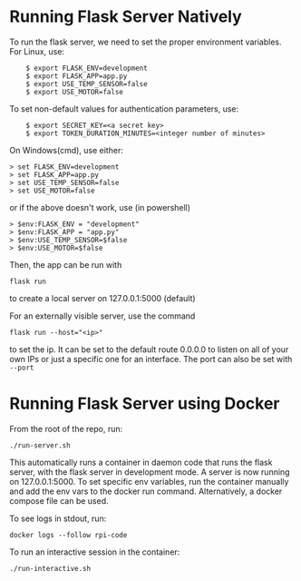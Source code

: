 # Running Flask Server Natively
To run the flask server, we need to set the proper environment variables. 
For Linux, use: 
```
    $ export FLASK_ENV=development
    $ export FLASK_APP=app.py
    $ export USE_TEMP_SENSOR=false
    $ export USE_MOTOR=false
```
To set non-default values for authentication parameters, use:
```
    $ export SECRET_KEY=<a secret key>
    $ export TOKEN_DURATION_MINUTES=<integer number of minutes>
```

On Windows(cmd), use either:
```
> set FLASK_ENV=development
> set FLASK_APP=app.py
> set USE_TEMP_SENSOR=false
> set USE_MOTOR=false
```

or if the above doesn't work, use (in powershell)
```
> $env:FLASK_ENV = "development"
> $env:FLASK_APP = "app.py"
> $env:USE_TEMP_SENSOR=$false
> $env:USE_MOTOR=$false
```

Then, the app can be run with 
```
flask run 
```
to create a local server on 127.0.0.1:5000 (default) 

For an externally visible server, use the command 
```
flask run --host="<ip>"
```
to set the ip. It can be set to the default route 0.0.0.0 to listen on all of your own IPs or just a specific one for an interface. 
The port can also be set with `--port`

# Running Flask Server using Docker

From the root of the repo, run:

`./run-server.sh`

This automatically runs a container in daemon code that runs the flask server, with the flask server in development mode.
A server is now running on 127.0.0.1:5000.
To set specific env variables, run the container manually and add the env vars to the docker run command.
Alternatively, a docker compose file can be used.

To see logs in stdout, run:

`docker logs --follow rpi-code`

To run an interactive session in the container:

`./run-interactive.sh`
